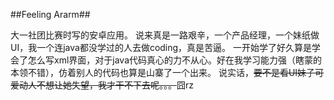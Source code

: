 ﻿##Feeling Ararm##
 
大一社团比赛时写的安卓应用。 
说来真是一路艰辛，一个产品经理，一个妹纸做UI，我一个连java都没学过的人去做coding，真是苦逼。 
一开始学了好久算是学会了怎么写xml界面，对于java代码真心的力不从心。好在我学习能力强（瞎蒙的本领不错），仿着别人的代码也算是山寨了一个出来。 
说实话，~~要不是看UI妹子可爱动人不想让她失望，我才干不下去呢。。。~~囧rz
